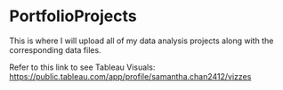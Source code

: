 # PortfolioProjects

This is where I will upload all of my data analysis projects along with the corresponding data files.

Refer to this link to see Tableau Visuals: https://public.tableau.com/app/profile/samantha.chan2412/vizzes
